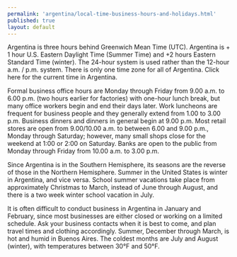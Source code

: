 ```yaml
---
permalink: 'argentina/local-time-business-hours-and-holidays.html'
published: true
layout: default
---
```

Argentina is three hours behind Greenwich Mean Time (UTC). Argentina is + 1 hour U.S. Eastern Daylight Time (Summer Time) and +2 hours Eastern Standard Time (winter). The 24-hour system is used rather than the 12-hour a.m. / p.m. system. There is only one time zone for all of Argentina. Click here for the current time in Argentina.

Formal business office hours are Monday through Friday from 9.00 a.m. to 6.00 p.m. (two hours earlier for factories) with one-hour lunch break, but many office workers begin and end their days later. Work luncheons are frequent for business people and they generally extend from 1.00 to 3.00 p.m. Business dinners and dinners in general begin at 9.00 p.m. Most retail stores are open from 9.00/10.00 a.m. to between 6.00 and 9.00 p.m., Monday through Saturday; however, many small shops close for the weekend at 1:00 or 2:00 on Saturday. Banks are open to the public from Monday through Friday from 10.00 a.m. to 3.00 p.m.

Since Argentina is in the Southern Hemisphere, its seasons are the reverse of those in the Northern Hemisphere. Summer in the United States is winter in Argentina, and vice versa. School summer vacations take place from approximately Christmas to March, instead of June through August, and there is a two week winter school vacation in July.

It is often difficult to conduct business in Argentina in January and February, since most businesses are either closed or working on a limited schedule. Ask your business contacts when it is best to come, and plan travel times and clothing accordingly. Summer, December through March, is hot and humid in Buenos Aires. The coldest months are July and August (winter), with temperatures between 30°F and 50°F.
